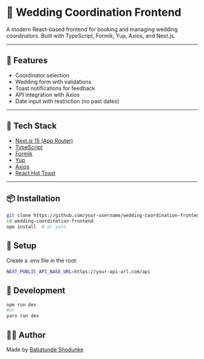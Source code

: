 # 💍 Wedding Coordination Frontend

A modern React-based frontend for booking and managing wedding coordinators. Built with TypeScript, Formik, Yup, Axios, and Next.js.

---

## 🚀 Features

- Coordinator selection
- Wedding form with validations
- Toast notifications for feedback
- API integration with Axios
- Date input with restriction (no past dates)

---

## 🧰 Tech Stack

- [Next.js 15 (App Router)](https://nextjs.org/)
- [TypeScript](https://www.typescriptlang.org/)
- [Formik](https://formik.org/)
- [Yup](https://github.com/jquense/yup)
- [Axios](https://axios-http.com/)
- [React Hot Toast](https://react-hot-toast.com/)

---

## 📦 Installation

```bash
git clone https://github.com/your-username/wedding-coordination-frontend.git
cd wedding-coordination-frontend
npm install  # or yarn
```

## 🔧 Setup

Create a .env file in the root:

```bash
NEXT_PUBLIC_API_BASE_URL=https://your-api-url.com/api
```

## 🧪 Development

```bash
npm run dev
#or
yarn run dev
```

## 🧑‍💻 Author

Made by [Babatunde Shodunke](https://github.com/babszzz)
